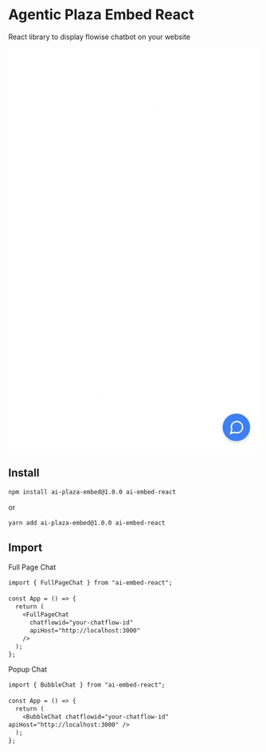 <!-- markdownlint-disable MD030 -->

# Agentic Plaza Embed React

React library to display flowise chatbot on your website

![Flowise](https://github.com/FlowiseAI/FlowiseChatEmbed/blob/main/images/ChatEmbed.gif?raw=true)

## Install

```bash
npm install ai-plaza-embed@1.0.0 ai-embed-react
```

or

```bash
yarn add ai-plaza-embed@1.0.0 ai-embed-react
```

## Import

Full Page Chat

```tsx
import { FullPageChat } from "ai-embed-react";

const App = () => {
  return (
    <FullPageChat
      chatflowid="your-chatflow-id"
      apiHost="http://localhost:3000"
    />
  );
};
```

Popup Chat

```tsx
import { BubbleChat } from "ai-embed-react";

const App = () => {
  return (
    <BubbleChat chatflowid="your-chatflow-id" apiHost="http://localhost:3000" />
  );
};
```
